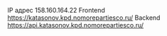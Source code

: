 IP адрес 158.160.164.22
Frontend https://katasonov.kpd.nomorepartiesco.ru/
Backend https://api.katasonov.kpd.nomorepartiesco.ru/